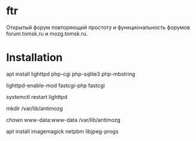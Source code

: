 # ftr
Открытый форум повторяющий простоту и функциональность форумов forum.tomsk.ru и mozg.tomsk.ru.

# Installation

apt install lighttpd php-cgi php-sqlite3 php-mbstring



lighttpd-enable-mod fastcgi-php fastcgi

systemctl restart lighttpd



mkdir /var/lib/antimozg

chown www-data:www-data /var/lib/antimozg

apt install imagemagick netpbm libjpeg-progs
